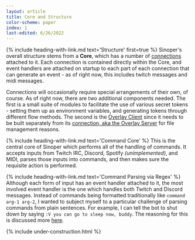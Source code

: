 ```yaml
---
layout: article
title: Core and Structure
color-scheme: paper
index: 1
last-edited: 6/26/2022
---
```



{% include heading-with-link.md text='Structure' first=true %}
Sinoper's overall structure stems from a **Core**, which has a number of [connections](Connections) attached to it. Each connection is contained directly within the Core, and event handlers are attached on startup to each part of each connection that can generate an event - as of right now, this includes twitch messages and midi messages.

Connections will occasionally require special arrangements of their own, of course. As of right now, there are two additional components needed. The first is a small suite of modules to facilitate the use of various secret tokens - setting them up as environment variables, and generating tokens through different flow methods. The second is the [Overlay Client](overlay#overlay-client) since it needs to be built separately from its [connection, aka the Overlay Server](overlay#overlay-server) for file management reasons.

{% include heading-with-link.md text='Command Core' %}
This is the central core of Sinoper which performs all of the handling of commands. It accepts inputs from Twitch IRC, Discord, Spotify *(unimplemented)*, and MIDI, parses those inputs into commands, and then makes sure the requisite action is performed.

{% include heading-with-link.md text='Command Parsing via Regex' %}
Although each form of input has an event handler attached to it, the most involved event handler is the one which handles both Twitch and Discord messages. Instead of commands being formatted traditionally like `command arg-1 arg-2`, I wanted to subject myself to a particular challenge of parsing commands from plain sentences. For example, I can tell the bot to shut down by saying `:V you can go to sleep now, buddy`. The reasoning for this is discussed more [here](/sinoper-v1#command-parsing-via-regex).

{% include under-construction.html %}
